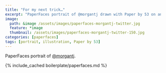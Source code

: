 ```yaml
---
title: "For my next trick…"
excerpt: "PaperFaces portrait of @morgantj drawn with Paper by 53 on an iPad."
image: 
  path: &image /assets/images/paperfaces-morgantj-twitter.jpg 
  feature: *image
  thumbnail: /assets/images/paperfaces-morgantj-twitter-150.jpg
categories: [paperfaces]
tags: [portrait, illustration, Paper by 53]
---
```


PaperFaces portrait of [@morgantj](https://twitter.com/morgantj).

{% include_cached boilerplate/paperfaces.md %}
